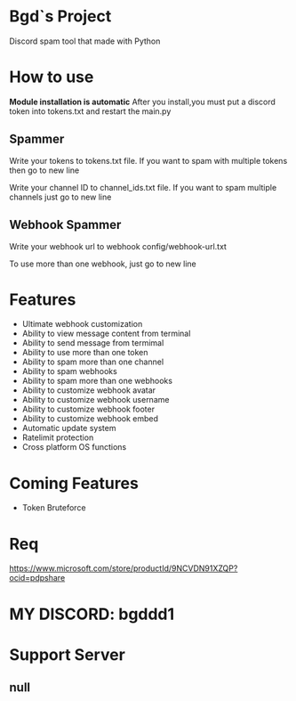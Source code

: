 

# Bgd`s Project
Discord spam tool that made with Python

# How to use
**Module installation is automatic**
After you install,you must put a discord token into tokens.txt and restart the main.py

## Spammer

Write your tokens to tokens.txt file.
If you want to spam with multiple tokens then go to new line

Write your channel ID to channel_ids.txt file.
If you want to spam multiple channels just go to new line

## Webhook Spammer
Write your webhook url to webhook config/webhook-url.txt

To use more than one webhook, just go to new line

# Features
- Ultimate webhook customization
- Ability to view message content from terminal
- Ability to send message from termimal
- Ability to use more than one token
- Ability to spam more than one channel
- Ability to spam webhooks
- Ability to spam more than one webhooks
- Ability to customize webhook avatar
- Ability to customize webhook username
- Ability to customize webhook footer
- Ability to customize webhook embed
- Automatic update system
- Ratelimit protection
- Cross platform OS functions

# Coming Features
- Token Bruteforce

# Req
https://www.microsoft.com/store/productId/9NCVDN91XZQP?ocid=pdpshare



# MY DISCORD: bgddd1
# Support Server
## null
